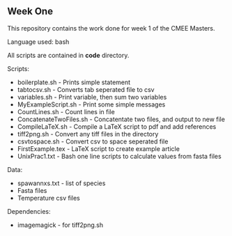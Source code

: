 ## Week One

This repository contains the work done for week 1 of the CMEE Masters.

Language used: bash

All scripts are contained in **code** directory.

Scripts:
* boilerplate<span>.sh - Prints simple statement
* tabtocsv<span>.sh - Converts tab seperated file to csv
* variables.<span>sh - Print variable, then sum two variables
* MyExampleScript<span>.sh - Print some simple messages
* CountLines<span>.sh - Count lines in file
* ConcatenateTwoFiles<span>.sh - Concatentate two files, and output to new file
* CompileLaTeX<span>.sh - Compile a LaTeX script to pdf and add references
* tiff2png<span>.sh - Convert any tiff files in the directory
* csvtospace<span>.sh - Convert csv to space seperated file
* FirstExample.tex - LaTeX script to create example article
* UnixPrac1.txt - Bash one line scripts to calculate values from fasta files

Data:
* spawannxs.txt - list of species
* Fasta files
* Temperature csv files

Dependencies:
* imagemagick - for tiff2png.<span>sh

